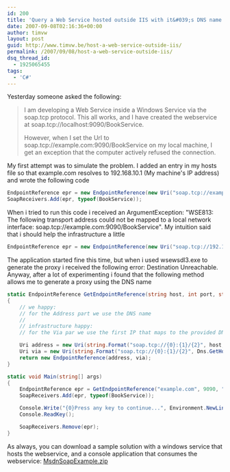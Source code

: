 ```yaml
---
id: 200
title: 'Query a Web Service hosted outside IIS with it&#039;s DNS name'
date: 2007-09-08T02:16:36+00:00
author: timvw
layout: post
guid: http://www.timvw.be/host-a-web-service-outside-iis/
permalink: /2007/09/08/host-a-web-service-outside-iis/
dsq_thread_id:
  - 1925065455
tags:
  - 'C#'
---
```

Yesterday someone asked the following:

> <div>
>   I am developing a Web Service inside a Windows Service via the soap.tcp protocol. This all works, and I have created the webservice at soap.tcp://localhost:9090/BookService.</p> 
>   
>   <p>
>     However, when I set the Url to soap.tcp://example.com:9090/BookService on my local machine, I get an exception that the computer actively refused the connection.
>   </p>
> </div>

My first attempt was to simulate the problem. I added an entry in my hosts file so that example.com resolves to 192.168.10.1 (My machine's IP address) and wrote the following code

```csharp
EndpointReference epr = new EndpointReference(new Uri("soap.tcp://example.com:9090/BookService"));
SoapReceivers.Add(epr, typeof(BookService));
```

When i tried to run this code i received an ArgumentException: "WSE813: The following transport address could not be mapped to a local network interface: soap.tcp://example.com:9090/BookService". My intuition said that i should help the infrastructure a little

```csharp
EndpointReference epr = new EndpointReference(new Uri("soap.tcp://192.168.10.1:9090/BookService"));
```

The application started fine this time, but when i used wsewsdl3.exe to generate the proxy i received the following error: Destination Unreachable. Anyway, after a lot of experimenting i found that the following method allows me to generate a proxy using the DNS name

```csharp
static EndpointReference GetEndpointReference(string host, int port, string path)
{
	// we happy:
	// for the Address part we use the DNS name
	//
	// infrastructure happy:
	// for the Via par we use the first IP that maps to the provided DNS name

	Uri address = new Uri(string.Format("soap.tcp://{0}:{1}/{2}", host, port, path));
	Uri via = new Uri(string.Format("soap.tcp://{0}:{1}/{2}", Dns.GetHostEntry(host).AddressList[0], port, path));
	return new EndpointReference(address, via);
}

static void Main(string[] args)
{
	EndpointReference epr = GetEndpointReference("example.com", 9090, "BookService");
	SoapReceivers.Add(epr, typeof(BookService));

	Console.Write("{0}Press any key to continue...", Environment.NewLine);
	Console.ReadKey();

	SoapReceivers.Remove(epr);
}
```

As always, you can download a sample solution with a windows service that hosts the webservice, and a console application that consumes the webservice: [MsdnSoapExample.zip](http://www.timvw.be/wp-content/code/csharp/MsdnSoapExample.zip)
